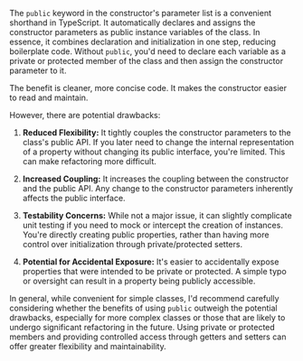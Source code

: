 The `public` keyword in the constructor's parameter list is a convenient shorthand in TypeScript. It automatically declares and assigns the constructor parameters as public instance variables of the class.  In essence, it combines declaration and initialization in one step, reducing boilerplate code. Without `public`, you'd need to declare each variable as a private or protected member of the class and then assign the constructor parameter to it.

The benefit is cleaner, more concise code. It makes the constructor easier to read and maintain.

However, there are potential drawbacks:

1. **Reduced Flexibility:** It tightly couples the constructor parameters to the class's public API. If you later need to change the internal representation of a property without changing its public interface, you're limited. This can make refactoring more difficult.

2. **Increased Coupling:**  It increases the coupling between the constructor and the public API.  Any change to the constructor parameters inherently affects the public interface.

3. **Testability Concerns:**  While not a major issue, it can slightly complicate unit testing if you need to mock or intercept the creation of instances. You're directly creating public properties, rather than having more control over initialization through private/protected setters.

4. **Potential for Accidental Exposure:** It's easier to accidentally expose properties that were intended to be private or protected.  A simple typo or oversight can result in a property being publicly accessible.

In general, while convenient for simple classes, I'd recommend carefully considering whether the benefits of using `public` outweigh the potential drawbacks, especially for more complex classes or those that are likely to undergo significant refactoring in the future. Using private or protected members and providing controlled access through getters and setters can offer greater flexibility and maintainability.